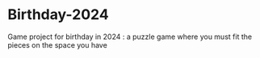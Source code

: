 # Birthday-2024
Game project for birthday in 2024 : a puzzle game where you must fit the pieces on the space you have
